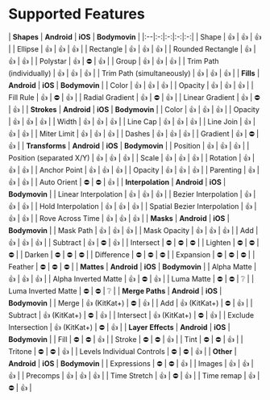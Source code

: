 # Supported Features

| **Shapes** | **Android** | **iOS** | **Bodymovin** |
|:--|:-:|:-:|:-:|:-:|
| Shape | 👍 | 👍 | 👍 |
| Ellipse | 👍 | 👍 | 👍 |
| Rectangle | 👍 | 👍 | 👍 |
| Rounded Rectangle | 👍 | 👍 | 👍 |
| Polystar | 👍 | ⛔️ | 👍 |
| Group | 👍 | 👍 | 👍 |
| Trim Path (individually) | 👍 | 👍 | 👍 |
| Trim Path (simultaneously) | 👍 | 👍 | 👍 |
| **Fills** | **Android** | **iOS** | **Bodymovin** |
| Color | 👍 | 👍 | 👍 |
| Opacity | 👍 | 👍 | 👍 |
| Fill Rule | 👍 | ️️⛔️ | 👍 |
| Radial Gradient | 👍 | ️️️️️️️️⛔️ | 👍 |
| Linear Gradient | 👍 | ️️️️️️️️⛔️ | 👍 |
| **Strokes** | **Android** | **iOS** | **Bodymovin** |
| Color | 👍 | 👍 | 👍 |
| Opacity | 👍 | 👍 | 👍 |
| Width | 👍 | 👍 | 👍 |
| Line Cap | 👍 | 👍 | 👍 |
| Line Join | 👍 | 👍 | 👍 |
| Miter Limit | 👍 | 👍 | 👍 |
| Dashes | 👍 | 👍 | 👍 |
| Gradient | 👍 | ️️️️️️️️⛔️ | 👍 |
| **Transforms** | **Android** | **iOS** | **Bodymovin** |
| Position | 👍 | 👍 | 👍 |
| Position (separated X/Y) | 👍 | 👍 | 👍 |
| Scale | 👍 | 👍 | 👍 |
| Rotation | 👍 | 👍 | 👍 |
| Anchor Point | 👍 | 👍 | 👍 |
| Opacity | 👍 | 👍 | 👍 |
| Parenting | 👍 | 👍 | 👍 |
| Auto Orient | ⛔️ | ⛔️ | 👍 |
| **Interpolation** | **Android** | **iOS** | **Bodymovin** |
| Linear Interpolation | 👍 | 👍 | 👍 |
| Bezier Interpolation | 👍 | 👍 | 👍 |
| Hold Interpolation | 👍 | 👍 | 👍 |
| Spatial Bezier Interpolation | 👍 | 👍 | 👍 |
| Rove Across Time | 👍 | 👍 | 👍 |
| **Masks** | **Android** | **iOS** | **Bodymovin** |
| Mask Path | 👍 | 👍 | 👍 |
| Mask Opacity | 👍 | 👍 | 👍 |
| Add | 👍 | 👍 | 👍 |
| Subtract | 👍 | ⛔️ | 👍 |
| Intersect | ⛔️ | ⛔️ | ⛔️ |
| Lighten | ⛔️ | ⛔️ | ⛔️ |
| Darken | ⛔️ | ⛔️ | ⛔️ |
| Difference | ⛔️ | ⛔️ | ⛔️ |
| Expansion | ⛔️ | ⛔️ | ⛔️ |
| Feather | ⛔️ | ⛔️ | ⛔️ |
| **Mattes** | **Android** | **iOS** | **Bodymovin** |
| Alpha Matte | 👍 | 👍 | 👍 |
| Alpha Inverted Matte | 👍 | ⛔️  | 👍 |
| Luma Matte | ⛔️ | ⛔️ | ❔ |
| Luma Inverted Matte | ⛔️ | ⛔️ | ❔ |
| **Merge Paths** | **Android** | **iOS** | **Bodymovin** |
| Merge | 👍 (KitKat+) | ⛔️ | 👍 |
| Add | 👍 (KitKat+) | ⛔️ | 👍 |
| Subtract | 👍 (KitKat+) | ⛔️ | 👍 |
| Intersect | 👍 (KitKat+) | ⛔️ | 👍 |
| Exclude Intersection | 👍 (KitKat+) | ⛔️ | 👍 |
| **Layer Effects** | **Android** | **iOS** | **Bodymovin** |
| Fill | ⛔️ | ⛔️ | 👍 |
| Stroke | ⛔️ | ⛔️ | 👍 |
| Tint | ⛔️ | ⛔️ | 👍 |
| Tritone | ⛔️ | ⛔️ | 👍 |
| Levels Individual Controls | ⛔️ | ⛔️ | 👍 |
| **Other** | **Android** | **iOS** | **Bodymovin** |
| Expressions | ⛔️ | ⛔️ | 👍 |
| Images | 👍 | 👍 | 👍 |
| Precomps | 👍 | 👍 | 👍 |
| Time Stretch | 👍 | ⛔️ | 👍 |
| Time remap | 👍 | ⛔️ | 👍 |